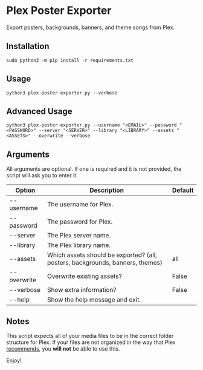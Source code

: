 # Plex Poster Exporter
Export posters, backgrounds, banners, and theme songs from Plex.

## Installation
```
sudo python3 -m pip install -r requirements.txt
```

## Usage
```
python3 plex-poster-exporter.py --verbose
```

## Advanced Usage
```
python3 plex-poster-exporter.py --username "<EMAIL>" --password "<PASSWORD>" --server "<SERVER>" --library "<LIBRARY>" --assets "<ASSETS>" --overwrite --verbose
```

## Arguments

All arguments are optional. If one is required and it is not provided, the script will ask you to enter it.

| Option          | Description                                                                    | Default       |  
| --------------- | ------------------------------------------------------------------------------ | ------------- |  
| --username      | The username for Plex.                                                         |               |  
| --password      | The password for Plex.                                                         |               |  
| --server        | The Plex server name.                                                          |               |  
| --library       | The Plex library name.                                                         |               |  
| --assets        | Which assets should be exported? (all, posters, backgrounds, banners, themes)  | all           |  
| --overwrite     | Overwrite existing assets?                                                     | False         |  
| --verbose       | Show extra information?                                                        | False         |  
| --help          | Show the help message and exit.                                                |               |  

## Notes

This script expects all of your media files to be in the correct folder structure for Plex. If your files are not organized in the way that Plex [recommends](https://support.plex.tv/articles/naming-and-organizing-your-movie-media-files/), you **will not** be able to use this.

Enjoy!